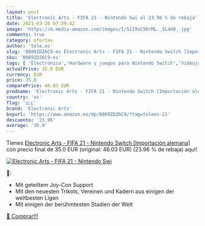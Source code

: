 ```yaml
---
layout: post
title: 'Electronic Arts - FIFA 21 - Nintendo Swi al 23.96 % de rebaja'
date: 2021-03-26 07:59:42
image: 'https://m.media-amazon.com/images/I/51I9xC5KrML._SL400_.jpg'
comments: true
category: ofertas
author: 'tole.es'
slug: 'B089ZDZ6C9-es Electronic Arts - FIFA 21 - Nintendo Switch [Importación...'
sku: 'B089ZDZ6C9-es'
tags: [ 'Electrónica','Hardware y juegos para Nintendo Switch','Videojuegos','electronic arts','nintendo', ]
actualPrice: 35.0 EUR
currency: EUR
price: 35.0
comparePrice: 46.03 EUR
prodname: 'Electronic Arts - FIFA 21 - Nintendo Switch [Importación alemana]'
country: 'es'
flag: '🇪🇸'
brand: 'Electronic Arts'
buyurl: 'https://www.amazon.es/dp/B089ZDZ6C9/?tag=tolees-21'
descuento: '23.96'
average: '35.0'
---
```


Tienes [Electronic Arts - FIFA 21 - Nintendo Switch [Importación alemana]](https://www.amazon.es/dp/B089ZDZ6C9/?tag=tolees-21) con precio final de  35.0 EUR (original: 46.03 EUR) (23.96 %  de rebaja) aqui!

[![Electronic Arts - FIFA 21 - Nintendo Swi](https://m.media-amazon.com/images/I/51I9xC5KrML._SL400_.jpg)](https://www.amazon.es/dp/B089ZDZ6C9/?tag=tolees-21)

🔎:

- Mit geteiltem Joy-Con Support
- Mit den neuesten Trikots, Vereinen und Kadern aus einigen der weltbesten Ligen
- Mit einigen der berühmtesten Stadien der Welt

[🛒 Comprar!!!](https://www.amazon.es/dp/B089ZDZ6C9/?tag=tolees-21)
